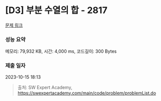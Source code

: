 # [D3] 부분 수열의 합 - 2817 

[문제 링크](https://swexpertacademy.com/main/code/problem/problemDetail.do?contestProbId=AV7IzvG6EksDFAXB) 

### 성능 요약

메모리: 79,932 KB, 시간: 4,000 ms, 코드길이: 300 Bytes

### 제출 일자

2023-10-15 18:13



> 출처: SW Expert Academy, https://swexpertacademy.com/main/code/problem/problemList.do